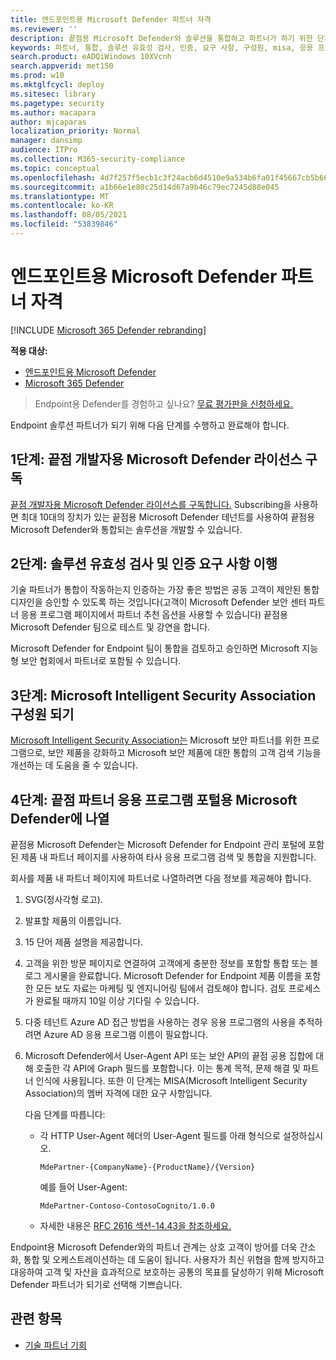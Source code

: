 ```yaml
---
title: 엔드포인트용 Microsoft Defender 파트너 자격
ms.reviewer: ''
description: 끝점용 Microsoft Defender와 솔루션을 통합하고 파트너가 하기 위한 단계 및 요구 사항에 대해 자세히 알아보십시오.
keywords: 파트너, 통합, 솔루션 유효성 검사, 인증, 요구 사항, 구성원, misa, 응용 프로그램 포털
search.product: eADQiWindows 10XVcnh
search.appverid: met150
ms.prod: w10
ms.mktglfcycl: deploy
ms.sitesec: library
ms.pagetype: security
ms.author: macapara
author: mjcaparas
localization_priority: Normal
manager: dansimp
audience: ITPro
ms.collection: M365-security-compliance
ms.topic: conceptual
ms.openlocfilehash: 4d7f257f5ecb1c3f24acb6d4510e9a534b6fa01f45667cb5b662ca7805b9f69e
ms.sourcegitcommit: a1b66e1e80c25d14d67a9b46c79ec7245d88e045
ms.translationtype: MT
ms.contentlocale: ko-KR
ms.lasthandoff: 08/05/2021
ms.locfileid: "53839846"
---
```

# <a name="become-a-microsoft-defender-for-endpoint-partner"></a>엔드포인트용 Microsoft Defender 파트너 자격

[!INCLUDE [Microsoft 365 Defender rebranding](../../includes/microsoft-defender.md)]

**적용 대상:**
- [엔드포인트용 Microsoft Defender](https://go.microsoft.com/fwlink/?linkid=2154037)
- [Microsoft 365 Defender](https://go.microsoft.com/fwlink/?linkid=2118804)

> Endpoint용 Defender를 경험하고 싶나요? [무료 평가판을 신청하세요.](https://signup.microsoft.com/create-account/signup?products=7f379fee-c4f9-4278-b0a1-e4c8c2fcdf7e&ru=https://aka.ms/MDEp2OpenTrial?ocid=docs-wdatp-exposedapis-abovefoldlink)

Endpoint 솔루션 파트너가 되기 위해 다음 단계를 수행하고 완료해야 합니다.

## <a name="step-1-subscribe-to-a-microsoft-defender-for-endpoint-developer-license"></a>1단계: 끝점 개발자용 Microsoft Defender 라이선스 구독

[끝점 개발자용 Microsoft Defender 라이선스를 구독합니다.](https://winatpregistration-prd.trafficmanager.net/Developer/UserAgreement?Length=9) Subscribing을 사용하면 최대 10대의 장치가 있는 끝점용 Microsoft Defender 테넌트를 사용하여 끝점용 Microsoft Defender와 통합되는 솔루션을 개발할 수 있습니다.

## <a name="step-2-fulfill-the-solution-validation-and-certification-requirements"></a>2단계: 솔루션 유효성 검사 및 인증 요구 사항 이행

기술 파트너가 통합이 작동하는지 인증하는 가장 좋은 방법은 공동 고객이 제안된 통합 디자인을 승인할 수 있도록 [](https://securitycenter.microsoft.com/interoperability/partners) 하는 것입니다(고객이 Microsoft Defender 보안 센터 파트너 응용 프로그램 페이지에서 파트너 추천 옵션을 사용할 수 있습니다) 끝점용 Microsoft Defender 팀으로 테스트 및 강연을 합니다. 

Microsoft Defender for Endpoint 팀이 통합을 검토하고 승인하면 Microsoft 지능형 보안 협회에서 파트너로 포함될 수 있습니다.

## <a name="step-3-become-a--microsoft-intelligent-security-association-member"></a>3단계: Microsoft Intelligent Security Association 구성원 되기

[Microsoft Intelligent Security Association는](https://www.microsoft.com/security/partnerships/intelligent-security-association) Microsoft 보안 파트너를 위한 프로그램으로, 보안 제품을 강화하고 Microsoft 보안 제품에 대한 통합의 고객 검색 기능을 개선하는 데 도움을 줄 수 있습니다.

## <a name="step-4-get-listed-in-the-microsoft-defender-for-endpoint-partner-application-portal"></a>4단계: 끝점 파트너 응용 프로그램 포털용 Microsoft Defender에 나열

끝점용 Microsoft Defender는 Microsoft Defender for Endpoint [](partner-applications.md) 관리 포털에 포함된 제품 내 파트너 페이지를 사용하여 타사 응용 프로그램 검색 및 통합을 지원합니다.

회사를 제품 내 파트너 페이지에 파트너로 나열하려면 다음 정보를 제공해야 합니다.

1. SVG(정사각형 로고).
2. 발표할 제품의 이름입니다.
3. 15 단어 제품 설명을 제공합니다.
4. 고객을 위한 방문 페이지로 연결하여 고객에게 충분한 정보를 포함할 통합 또는 블로그 게시물을 완료합니다. Microsoft Defender for Endpoint 제품 이름을 포함한 모든 보도 자료는 마케팅 및 엔지니어링 팀에서 검토해야 합니다. 검토 프로세스가 완료될 때까지 10일 이상 기다릴 수 있습니다.
5. 다중 테넌트 Azure AD 접근 방법을 사용하는 경우 응용 프로그램의 사용을 추적하려면 Azure AD 응용 프로그램 이름이 필요합니다.
6. Microsoft Defender에서 User-Agent API 또는 보안 API의 끝점 공용 집합에 대해 호출한 각 API에 Graph 필드를 포함합니다. 이는 통계 목적, 문제 해결 및 파트너 인식에 사용됩니다. 또한 이 단계는 MISA(Microsoft Intelligent Security Association)의 멤버 자격에 대한 요구 사항입니다.

   다음 단계를 따릅니다:

   - 각 HTTP User-Agent 헤더의 User-Agent 필드를 아래 형식으로 설정하십시오.

     ```http
     MdePartner-{CompanyName}-{ProductName}/{Version}
     ```

     예를 들어 User-Agent:

     ```http
     MdePartner-Contoso-ContosoCognito/1.0.0
     ```

   - 자세한 내용은 [RFC 2616 섹션-14.43을 참조하세요.](https://tools.ietf.org/html/rfc2616#section-14.43)

Endpoint용 Microsoft Defender와의 파트너 관계는 상호 고객이 방어를 더욱 간소화, 통합 및 오케스트레이션하는 데 도움이 됩니다. 사용자가 최신 위협을 함께 방지하고 대응하여 고객 및 자산을 효과적으로 보호하는 공통의 목표를 달성하기 위해 Microsoft Defender 파트너가 되기로 선택해 기쁘습니다.

## <a name="related-topics"></a>관련 항목

- [기술 파트너 기회](partner-integration.md)
